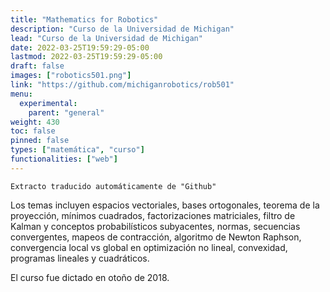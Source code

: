 ```yaml
---
title: "Mathematics for Robotics"
description: "Curso de la Universidad de Michigan"
lead: "Curso de la Universidad de Michigan"
date: 2022-03-25T19:59:29-05:00
lastmod: 2022-03-25T19:59:29-05:00
draft: false
images: ["robotics501.png"]
link: "https://github.com/michiganrobotics/rob501"
menu:
  experimental:
    parent: "general"
weight: 430
toc: false
pinned: false
types: ["matemática", "curso"]
functionalities: ["web"]
---
```


```text
Extracto traducido automáticamente de "Github"
```

Los temas incluyen espacios vectoriales, bases ortogonales, teorema de la proyección, mínimos cuadrados, factorizaciones matriciales, filtro de Kalman y conceptos probabilísticos subyacentes, normas, secuencias convergentes, mapeos de contracción, algoritmo de Newton Raphson, convergencia local vs global en optimización no lineal, convexidad, programas lineales y cuadráticos.

El curso fue dictado en otoño de 2018.
